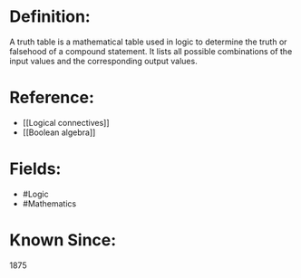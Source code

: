

# Definition:
A truth table is a mathematical table used in logic to determine the truth or falsehood of a compound statement. It lists all possible combinations of the input values and the corresponding output values.

# Reference:
- [[Logical connectives]]
- [[Boolean algebra]]

# Fields: 
- #Logic
- #Mathematics

# Known Since:
1875

